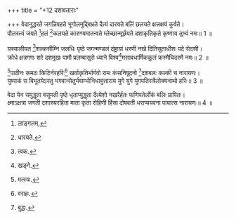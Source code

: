 +++
title = "+12 दशावताराः"

+++
वेदानुद्धरते जगन्निवहते भूगोलमुद्बिभ्रते दैत्यं दारयते बलिं छलयते क्षत्त्रक्षयं कुर्वते।  
पौलस्त्यं जयते [^10]हलं [^11]कलयते कारुण्यमातन्वते म्लेच्छान्मूर्छयते दशाकृतिकृते कृष्णाय तुभ्यं नमः॥ 1 ॥  


[^10]: लाङ्गलम्.


[^11]: धारयते.
 
यस्यालीयत [^12]शल्कसीम्नि जलधिः पृष्ठे जगन्मण्डलं दंष्ट्रायां धरणी नखे दितिसुताधीशः पदे रोदसी।  
क्रोधे क्षत्रगणः शरे दशमुखः पामौ प्रलम्बासुरो ध्याने विश्व[^1]मसावधार्मिककुलं कस्मैचिदस्मै नमः॥ 2 ॥  


[^12]: त्वक.


[^1]: खङ्गे.
 
[^2]पाठीनः कमठः किटिर्नरहरिः[^3] खर्वाकृतिर्भार्गवो रामः कंसनिषूदनो [^4]दशबलः कल्की च नारायणः।  
युष्माकं स विभूतयेऽस्तु भगवान्सेतुर्भवाम्भोनिधावुत्ताराय युगे युगे युगपतिस्त्रैलोक्यनाथो हरिः॥ 3 ॥  


[^2]: मत्स्यः.


[^3]: वराहः.


[^4]: बुद्धः.
 
वेदा येन समुद्धृता वसुमती पृष्ठे धृताप्युद्धृता दैत्येशो नखरैर्हतः फणिपतेर्लोकं बलिः प्रापितः।  
क्ष्माऽक्षत्रा जगती दशास्यरहिता माता कृता रोहिणी हिंसा दोषवती धराप्ययवना पायात्स नारायणः॥ 4 ॥  
